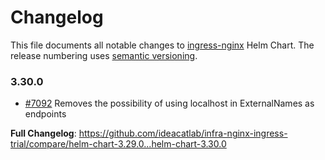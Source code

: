 # Changelog

This file documents all notable changes to [ingress-nginx](https://github.com/ideacatlab/infra-nginx-ingress-trial) Helm Chart. The release numbering uses [semantic versioning](http://semver.org).

### 3.30.0

* [#7092](https://github.com/ideacatlab/infra-nginx-ingress-trial/pull/7092) Removes the possibility of using localhost in ExternalNames as endpoints

**Full Changelog**: https://github.com/ideacatlab/infra-nginx-ingress-trial/compare/helm-chart-3.29.0...helm-chart-3.30.0
